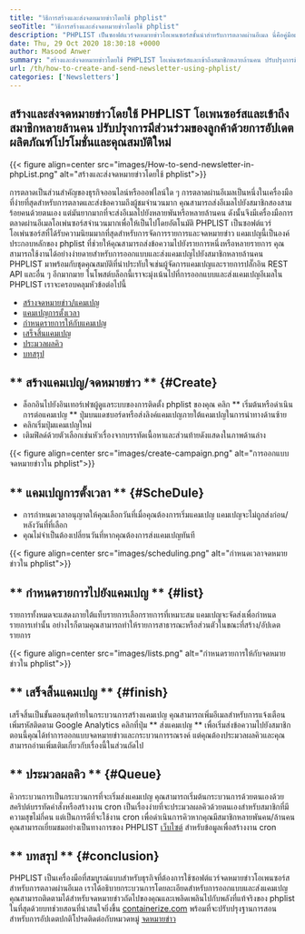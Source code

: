 ```yaml
---
title: "วิธีการสร้างและส่งจดหมายข่าวโดยใช้ phplist" 
seoTitle: "วิธีการสร้างและส่งจดหมายข่าวโดยใช้ phplist" 
description: "PHPLIST เป็นซอฟต์แวร์จดหมายข่าวโอเพนซอร์สชั้นนำสำหรับการตลาดผ่านอีเมล นี่คือคู่มือผู้เริ่มต้นสำหรับการสร้างและส่งแคมเปญจดหมายข่าว" 
date: Thu, 29 Oct 2020 18:30:18 +0000
author: Masood Anwer
summary: "สร้างและส่งจดหมายข่าวโดยใช้ PHPLIST โอเพ่นซอร์สและเข้าถึงสมาชิกหลายล้านคน ปรับปรุงการมีส่วนร่วมของลูกค้าด้วยการอัปเดตผลิตภัณฑ์โปรโมชั่นและคุณสมบัติใหม่" 
url: /th/how-to-create-and-send-newsletter-using-phplist/
categories: ['Newsletters']
---
```


## สร้างและส่งจดหมายข่าวโดยใช้ PHPLIST โอเพนซอร์สและเข้าถึงสมาชิกหลายล้านคน ปรับปรุงการมีส่วนร่วมของลูกค้าด้วยการอัปเดตผลิตภัณฑ์โปรโมชั่นและคุณสมบัติใหม่

{{< figure align=center src="images/How-to-send-newsletter-in-phpList.png" alt="สร้างและส่งจดหมายข่าวโดยใช้ phplist">}}

การตลาดเป็นส่วนสำคัญของธุรกิจออนไลน์หรือออฟไลน์ใด ๆ การตลาดผ่านอีเมลเป็นหนึ่งในเครื่องมือที่ง่ายที่สุดสำหรับการตลาดและส่งข้อความถึงผู้ชมจำนวนมาก คุณสามารถส่งอีเมลไปยังสมาชิกสองสามร้อยคนด้วยตนเอง แต่มันยากมากที่จะส่งอีเมลไปยังหลายพันหรือหลายล้านคน ดังนั้นจึงมีเครื่องมือการตลาดผ่านอีเมลโอเพ่นซอร์สจำนวนมากเพื่อให้เป็นไปโดยอัตโนมัติ
PHPLIST เป็นซอฟต์แวร์โอเพ่นซอร์สที่ได้รับความนิยมมากที่สุดสำหรับการจัดการรายการและจดหมายข่าว แคมเปญนี้เป็นองค์ประกอบหลักของ phplist ที่ช่วยให้คุณสามารถส่งข้อความไปยังรายการหนึ่งหรือหลายรายการ คุณสามารถใช้งานได้อย่างง่ายดายสำหรับการออกแบบและส่งแคมเปญไปยังสมาชิกหลายล้านคน PHPLIST มาพร้อมกับชุดคุณสมบัติที่น่าประทับใจเช่นผู้จัดการแคมเปญและรายการปลั๊กอิน REST API และอื่น ๆ อีกมากมาย
ในโพสต์บล็อกนี้เราจะมุ่งเน้นไปที่การออกแบบและส่งแคมเปญอีเมลใน PHPLIST เราจะครอบคลุมหัวข้อต่อไปนี้
  * [สร้างจดหมายข่าว/แคมเปญ][2]
  * [แคมเปญการตั้งเวลา][3]
  * [กำหนดรายการให้กับแคมเปญ][4]
  * [เสร็จสิ้นแคมเปญ][5]
  * [ประมวลผลคิว][6]
  * [บทสรุป][7]

## ** สร้างแคมเปญ/จดหมายข่าว ** {#Create}
  * ล็อกอินไปยังอินเทอร์เฟซผู้ดูแลระบบของการติดตั้ง phplist ของคุณ คลิก ** เริ่มต้นหรือดำเนินการต่อแคมเปญ ** ปุ่มบนแดชบอร์ดหรือส่งลิงค์แคมเปญภายใต้แคมเปญในการนำทางด้านซ้าย
  * คลิกเริ่มปุ่มแคมเปญใหม่
  * เติมฟิลด์ด้วยตัวเลือกเช่นหัวเรื่องจากบรรทัดเนื้อหาและส่วนท้ายดังแสดงในภาพด้านล่าง

{{< figure align=center src="images/create-campaign.png" alt="การออกแบบจดหมายข่าวใน phplist">}}


## ** แคมเปญการตั้งเวลา ** {#ScheDule}
  * การกำหนดเวลาอนุญาตให้คุณเลือกวันที่เมื่อคุณต้องการเริ่มแคมเปญ แคมเปญจะไม่ถูกส่งก่อน/หลังวันที่ที่เลือก
  * คุณไม่จำเป็นต้องเปลี่ยนวันที่หากคุณต้องการส่งแคมเปญทันที

{{< figure align=center src="images/scheduling.png" alt="กำหนดเวลาจดหมายข่าวใน phplist">}}


## ** กำหนดรายการไปยังแคมเปญ ** {#list}
รายการทั้งหมดจะแสดงภายใต้แท็บรายการเลือกรายการที่เหมาะสม แคมเปญจะจัดส่งเพื่อกำหนดรายการเท่านั้น อย่างไรก็ตามคุณสามารถทำให้รายการสาธารณะหรือส่วนตัวในขณะที่สร้าง/อัปเดตรายการ

{{< figure align=center src="images/lists.png" alt="กำหนดรายการให้กับจดหมายข่าวใน phplist">}}


## ** เสร็จสิ้นแคมเปญ ** {#finish}
เสร็จสิ้นเป็นขั้นตอนสุดท้ายในกระบวนการสร้างแคมเปญ คุณสามารถเพิ่มอีเมลสำหรับการแจ้งเตือนเพิ่มรหัสติดตาม Google Analytics คลิกที่ปุ่ม ** ส่งแคมเปญ ** เพื่อเริ่มส่งข้อความไปยังสมาชิก ตอนนี้คุณได้ทำการออกแบบจดหมายข่าวและกระบวนการรณรงค์ แต่คุณต้องประมวลผลคิวและคุณสามารถอ่านเพิ่มเติมเกี่ยวกับเรื่องนี้ในส่วนถัดไป

## ** ประมวลผลคิว ** {#Queue}
คิวกระบวนการเป็นกระบวนการที่จะเริ่มส่งแคมเปญ คุณสามารถเริ่มต้นกระบวนการด้วยตนเองด้วยสคริปต์บรรทัดคำสั่งหรือสร้างงาน cron เป็นเรื่องง่ายที่จะประมวลผลคิวด้วยตนเองสำหรับสมาชิกที่มีความสุขไม่กี่คน แต่เป็นการดีที่จะใช้งาน cron เพื่อดำเนินการคิวหากคุณมีสมาชิกหลายพันคน/ล้านคน คุณสามารถเยี่ยมชมอย่างเป็นทางการของ PHPLIST [เว็บไซต์][8] สำหรับข้อมูลเพื่อสร้างงาน cron

## ** บทสรุป ** {#conclusion}
PHPLIST เป็นเครื่องมือที่สมบูรณ์แบบสำหรับธุรกิจที่ต้องการใช้ซอฟต์แวร์จดหมายข่าวโอเพนซอร์สสำหรับการตลาดผ่านอีเมล เราได้อธิบายกระบวนการโดยละเอียดสำหรับการออกแบบและส่งแคมเปญ คุณสามารถติดตามได้สำหรับจดหมายข่าวถัดไปของคุณและเพลิดเพลินไปกับพลังที่แท้จริงของ phplist
ในที่สุดด้วยบทช่วยสอนที่น่าสนใจยิ่งขึ้น [containerize.com][9] พร้อมที่จะปรับปรุงฐานการสอน สำหรับการอัปเดตปกติโปรดติดต่อกับหมวดหมู่ [จดหมายข่าว][10]

  
[1]: https://products.containerize.com/newsletter/phplist
[2]: #create
[3]: #schedule
[4]: #list
[5]: #finish
[6]: #queue
[7]: #conclusion
[8]: https://www.phplist.org/manual/books/phplist-manual/page/setting-up-your-cron
[9]: https://containerize.com
[10]: https://blog.containerize.com/category/newsletter/
